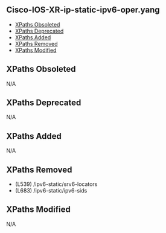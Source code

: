 ## Cisco-IOS-XR-ip-static-ipv6-oper.yang

- [XPaths Obsoleted](#xpaths-obsoleted)
- [XPaths Deprecated](#xpaths-deprecated)
- [XPaths Added](#xpaths-added)
- [XPaths Removed](#xpaths-removed)
- [XPaths Modified](#xpaths-modified)

## XPaths Obsoleted

N/A

## XPaths Deprecated

N/A

## XPaths Added

N/A

## XPaths Removed

- (L539)	/ipv6-static/srv6-locators
- (L683)	/ipv6-static/ipv6-sids

## XPaths Modified

N/A

